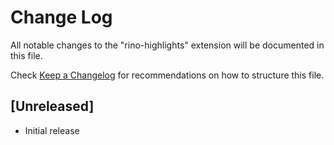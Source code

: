 # Change Log

All notable changes to the "rino-highlights" extension will be documented in this file.

Check [Keep a Changelog](http://keepachangelog.com/) for recommendations on how to structure this file.

## [Unreleased]

- Initial release